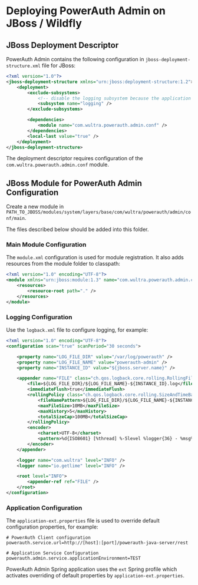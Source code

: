# Deploying PowerAuth Admin on JBoss / Wildfly

## JBoss Deployment Descriptor 

PowerAuth Admin contains the following configuration in `jboss-deployment-structure.xml` file for JBoss:

```xml
<?xml version="1.0"?>
<jboss-deployment-structure xmlns="urn:jboss:deployment-structure:1.2">
    <deployment>
        <exclude-subsystems>
            <!-- disable the logging subsystem because the application manages its own logging independently -->
            <subsystem name="logging" />
        </exclude-subsystems>

        <dependencies>
            <module name="com.wultra.powerauth.admin.conf" />
        </dependencies>
        <local-last value="true" />
    </deployment>
</jboss-deployment-structure>
```

The deployment descriptor requires configuration of the `com.wultra.powerauth.admin.conf` module.

## JBoss Module for PowerAuth Admin Configuration

Create a new module in `PATH_TO_JBOSS/modules/system/layers/base/com/wultra/powerauth/admin/conf/main`.

The files described below should be added into this folder.

### Main Module Configuration

The `module.xml` configuration is used for module registration. It also adds resources from the module folder to classpath:

```xml
<?xml version="1.0" encoding="UTF-8"?>
<module xmlns="urn:jboss:module:1.3" name="com.wultra.powerauth.admin.conf">
    <resources>
        <resource-root path="." />
    </resources>
</module>
```

### Logging Configuration

Use the `logback.xml` file to configure logging, for example:

```xml
<?xml version="1.0" encoding="UTF-8"?>
<configuration scan="true" scanPeriod="30 seconds">

    <property name="LOG_FILE_DIR" value="/var/log/powerauth" />
    <property name="LOG_FILE_NAME" value="powerauth-admin" />
    <property name="INSTANCE_ID" value="${jboss.server.name}" />

    <appender name="FILE" class="ch.qos.logback.core.rolling.RollingFileAppender">
        <file>${LOG_FILE_DIR}/${LOG_FILE_NAME}-${INSTANCE_ID}.log</file>
        <immediateFlush>true</immediateFlush>
        <rollingPolicy class="ch.qos.logback.core.rolling.SizeAndTimeBasedRollingPolicy">
            <fileNamePattern>${LOG_FILE_DIR}/${LOG_FILE_NAME}-${INSTANCE_ID}-%d{yyyy-MM-dd}-%i.log</fileNamePattern>
            <maxFileSize>10MB</maxFileSize>
            <maxHistory>5</maxHistory>
            <totalSizeCap>100MB</totalSizeCap>
        </rollingPolicy>
        <encoder>
            <charset>UTF-8</charset>
            <pattern>%d{ISO8601} [%thread] %-5level %logger{36} - %msg%n</pattern>
        </encoder>
    </appender>

    <logger name="com.wultra" level="INFO" />
    <logger name="io.getlime" level="INFO" />

    <root level="INFO">
        <appender-ref ref="FILE" />
    </root>
</configuration>
```

### Application Configuration

The `application-ext.properties` file is used to override default configuration properties, for example:

```
# PowerAuth Client configuration
powerauth.service.url=http://[host]:[port]/powerauth-java-server/rest

# Application Service Configuration
powerauth.admin.service.applicationEnvironment=TEST
```

PowerAuth Admin Spring application uses the `ext` Spring profile which activates overriding of default properties by `application-ext.properties`.
